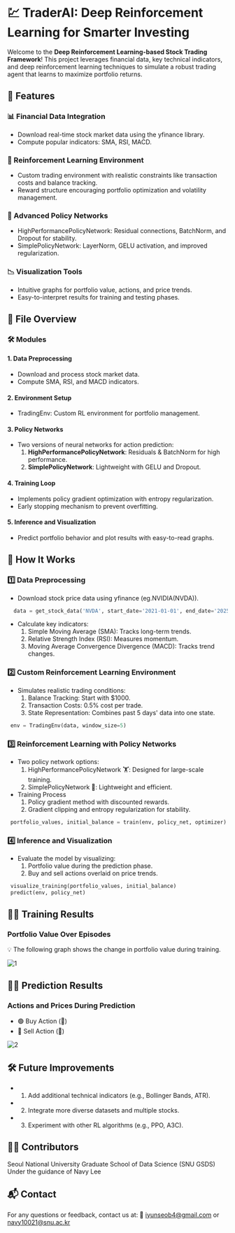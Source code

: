 # 💹 TraderAI: Deep Reinforcement Learning for Smarter Investing

Welcome to the **Deep Reinforcement Learning-based Stock Trading Framework**! 
This project leverages financial data, key technical indicators, and deep reinforcement learning techniques to simulate a robust trading agent that learns to maximize portfolio returns.

## 🌟 Features

### 📊 Financial Data Integration

  - Download real-time stock market data using the yfinance library.
  - Compute popular indicators: SMA, RSI, MACD.

### 🤖 Reinforcement Learning Environment
  - Custom trading environment with realistic constraints like transaction costs and balance tracking.
  - Reward structure encouraging portfolio optimization and volatility management.

### 🧠 Advanced Policy Networks
  - HighPerformancePolicyNetwork: Residual connections, BatchNorm, and Dropout for stability.
  - SimplePolicyNetwork: LayerNorm, GELU activation, and improved regularization.

### 📉 Visualization Tools
  - Intuitive graphs for portfolio value, actions, and price trends.
  - Easy-to-interpret results for training and testing phases.


## 📂 File Overview
### 🛠️ Modules
#### 1. Data Preprocessing
  - Download and process stock market data.
  - Compute SMA, RSI, and MACD indicators.

#### 2. Environment Setup
  - TradingEnv: Custom RL environment for portfolio management.

#### 3. Policy Networks

  - Two versions of neural networks for action prediction:
    1) **HighPerformancePolicyNetwork**: Residuals & BatchNorm for high performance.
    2) **SimplePolicyNetwork**: Lightweight with GELU and Dropout.

#### 4. Training Loop
  - Implements policy gradient optimization with entropy regularization.
  - Early stopping mechanism to prevent overfitting.

#### 5. Inference and Visualization
  - Predict portfolio behavior and plot results with easy-to-read graphs.


## 🚀 How It Works
### 1️⃣ Data Preprocessing
  - Download stock price data using yfinance (eg.NVIDIA(NVDA)).
 ```python
   data = get_stock_data('NVDA', start_date='2021-01-01', end_date='2025-01-01')
   ```
  - Calculate key indicators:
    1) Simple Moving Average (SMA): Tracks long-term trends.
    2) Relative Strength Index (RSI): Measures momentum.
    3) Moving Average Convergence Divergence (MACD): Tracks trend changes.
      
### 2️⃣ Custom Reinforcement Learning Environment
  - Simulates realistic trading conditions:
    1) Balance Tracking: Start with $1000.
    2) Transaction Costs: 0.5% cost per trade.
    3) State Representation: Combines past 5 days' data into one state.
  ```python
   env = TradingEnv(data, window_size=5)
   ```

### 3️⃣ Reinforcement Learning with Policy Networks
  - Two policy network options:
    1) HighPerformancePolicyNetwork 🏋️: Designed for large-scale training.
    2) SimplePolicyNetwork 🎯: Lightweight and efficient.
  - Training Process
    1) Policy gradient method with discounted rewards.
    2) Gradient clipping and entropy regularization for stability.
  ```python
   portfolio_values, initial_balance = train(env, policy_net, optimizer)
   ```

### 4️⃣ Inference and Visualization
  - Evaluate the model by visualizing:
    1) Portfolio value during the prediction phase.
    2) Buy and sell actions overlaid on price trends.
  ```python
   visualize_training(portfolio_values, initial_balance)
   predict(env, policy_net)
   ```


## 🏋️‍♂️ Training Results
### Portfolio Value Over Episodes
💡 The following graph shows the change in portfolio value during training.

![1](https://github.com/user-attachments/assets/dbcff93b-c20c-4617-977a-8fc21b4427f3)

## 🕵️‍♂️ Prediction Results

### Actions and Prices During Prediction
  - 🟢 Buy Action (🔼)
  - 🔴 Sell Action (🔽)

![2](https://github.com/user-attachments/assets/886744b4-3c5e-4ea0-b910-b52ef8e0ea12)


## 🛠️ Future Improvements
  - 1) Add additional technical indicators (e.g., Bollinger Bands, ATR).
  - 2) Integrate more diverse datasets and multiple stocks.
  - 3) Experiment with other RL algorithms (e.g., PPO, A3C).
   
## 👨‍💻 Contributors
Seoul National University Graduate School of Data Science (SNU GSDS)
Under the guidance of Navy Lee

## 📬 Contact
For any questions or feedback, contact us at:
📧 iyunseob4@gmail.com or navy10021@snu.ac.kr
